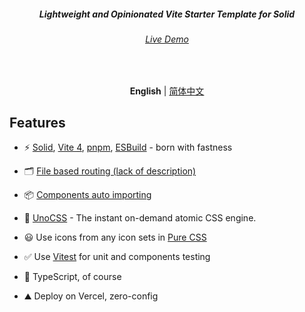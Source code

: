 <h5 align='center'>
<b>Lightweight and Opinionated Vite Starter Template for Solid</b>
</h5>

<h6 align='center'>
<a href="https://vitesse-lite-solid.vercel.app/">Live Demo</a>
</h6>

<br>

<p align='center'>
<b>English</b> | <a href="https://github.com/Nauxscript/vitesse-lite-solid/blob/main/README.zh-CN.md">简体中文</a>
</p>

## Features

- ⚡️ [Solid](https://github.com/solidjs/solid), [Vite 4](https://github.com/vitejs/vite), [pnpm](https://pnpm.io/), [ESBuild](https://github.com/evanw/esbuild) - born with fastness

- 🗂 [File based routing (lack of description)]()

- 📦 [Components auto importing](./src/components)

- 🎨 [UnoCSS](https://github.com/antfu/unocss) - The instant on-demand atomic CSS engine.

- 😃 Use icons from any icon sets in [Pure CSS](https://github.com/antfu/unocss/tree/main/packages/preset-icons)

- ✅ Use [Vitest](http://vitest.dev/) for unit and components testing

- 🦾 TypeScript, of course

- ️⛰️ Deploy on Vercel, zero-config

